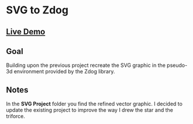 # SVG to Zdog

## [Live Demo](https://codepen.io/borntofrappe/full/VomjpG)

## Goal

Building upon the previous project recreate the SVG graphic in the pseudo-3d environment provided by the Zdog library.

## Notes

In the **SVG Project** folder you find the refined vector graphic. I decided to update the existing project to improve the way I drew the star and the triforce.